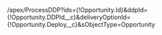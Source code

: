 

/apex/ProcessDDP?ids={!Opportunity.Id}&ddpId={!Opportunity.DDPId__c}&deliveryOptionId={!Opportunity.Deploy__c}&sObjectType=Opportunity
